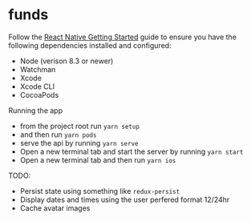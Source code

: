 # funds

Follow the [React Native Getting Started](https://facebook.github.io/react-native/docs/getting-started) guide to ensure you have the following dependencies installed and configured:

- Node (verison 8.3 or newer)
- Watchman
- Xcode
- Xcode CLI
- CocoaPods

Running the app

- from the project root run
  `yarn setup`
- and then run
  `yarn pods`
- serve the api by running
  `yarn serve`
- Open a new terminal tab and start the server by running
  `yarn start`
- Open a new terminal tab and then run
  `yarn ios`

TODO:

- Persist state using something like `redux-persist`
- Display dates and times using the user perfered format 12/24hr
- Cache avatar images
